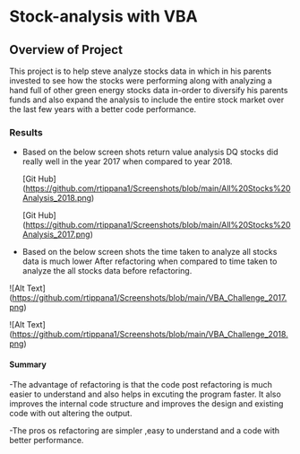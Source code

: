# Stock-analysis with VBA

## Overview of Project
This project is to help steve analyze stocks data in which in his parents invested to see how the stocks were performing along with analyzing a hand full of other green energy stocks data in-order to diversify his parents funds and also expand the analysis to include the entire stock market over the last few years with a better code performance.

### Results
- Based on the below screen shots return value analysis DQ stocks did really well in the year 2017 when compared to year 2018.

  [Git Hub] (https://github.com/rtippana1/Screenshots/blob/main/All%20Stocks%20Analysis_2018.png)
  
  [Git Hub] (https://github.com/rtippana1/Screenshots/blob/main/All%20Stocks%20Analysis_2017.png)


- Based on the below screen shots the time taken to analyze all stocks data is much lower 
After refactoring when compared to time taken to analyze the all stocks data before refactoring. 

![Alt Text] (https://github.com/rtippana1/Screenshots/blob/main/VBA_Challenge_2017.png)

![Alt Text] (https://github.com/rtippana1/Screenshots/blob/main/VBA_Challenge_2018.png)

#### Summary
-The advantage of refactoring is that the code post refactoring is much easier to understand and also helps in excuting the program faster. It also improves the internal code structure and improves the design and existing code with out altering the output.

-The pros os refactoring are simpler ,easy to understand and a code with better performance. 
